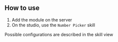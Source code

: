 ## How to use

1. Add the module on the server
2. On the studio, use the `Number Picker` skill

Possible configurations are described in the skill view
